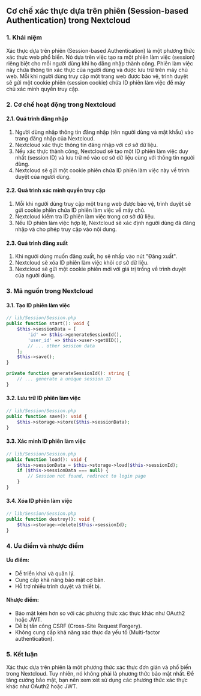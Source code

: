 ## Cơ chế xác thực dựa trên phiên (Session-based Authentication) trong Nextcloud

### 1. Khái niệm

Xác thực dựa trên phiên (Session-based Authentication) là một phương thức xác thực web phổ biến. Nó dựa trên việc tạo ra một phiên làm việc (session) riêng biệt cho mỗi người dùng khi họ đăng nhập thành công. Phiên làm việc này chứa thông tin xác thực của người dùng và được lưu trữ trên máy chủ web. Mỗi khi người dùng truy cập một trang web được bảo vệ, trình duyệt sẽ gửi một cookie phiên (session cookie) chứa ID phiên làm việc để máy chủ xác minh quyền truy cập.

### 2. Cơ chế hoạt động trong Nextcloud

#### 2.1. Quá trình đăng nhập

1. Người dùng nhập thông tin đăng nhập (tên người dùng và mật khẩu) vào trang đăng nhập của Nextcloud.
2. Nextcloud xác thực thông tin đăng nhập với cơ sở dữ liệu.
3. Nếu xác thực thành công, Nextcloud sẽ tạo một ID phiên làm việc duy nhất (session ID) và lưu trữ nó vào cơ sở dữ liệu cùng với thông tin người dùng.
4. Nextcloud sẽ gửi một cookie phiên chứa ID phiên làm việc này về trình duyệt của người dùng.

#### 2.2. Quá trình xác minh quyền truy cập

1. Mỗi khi người dùng truy cập một trang web được bảo vệ, trình duyệt sẽ gửi cookie phiên chứa ID phiên làm việc về máy chủ.
2. Nextcloud kiểm tra ID phiên làm việc trong cơ sở dữ liệu.
3. Nếu ID phiên làm việc hợp lệ, Nextcloud sẽ xác định người dùng đã đăng nhập và cho phép truy cập vào nội dung.

#### 2.3. Quá trình đăng xuất

1. Khi người dùng muốn đăng xuất, họ sẽ nhấp vào nút "Đăng xuất".
2. Nextcloud sẽ xóa ID phiên làm việc khỏi cơ sở dữ liệu.
3. Nextcloud sẽ gửi một cookie phiên mới với giá trị trống về trình duyệt của người dùng.

### 3. Mã nguồn trong Nextcloud

#### 3.1. Tạo ID phiên làm việc

```php
// lib/Session/Session.php
public function start(): void {
    $this->sessionData = [
        'id' => $this->generateSessionId(),
        'user_id' => $this->user->getUID(),
        // ... other session data
    ];
    $this->save();
}

private function generateSessionId(): string {
    // ... generate a unique session ID
}
```

#### 3.2. Lưu trữ ID phiên làm việc

```php
// lib/Session/Session.php
public function save(): void {
    $this->storage->store($this->sessionData);
}
```

#### 3.3. Xác minh ID phiên làm việc

```php
// lib/Session/Session.php
public function load(): void {
    $this->sessionData = $this->storage->load($this->sessionId);
    if ($this->sessionData === null) {
        // Session not found, redirect to login page
    }
}
```

#### 3.4. Xóa ID phiên làm việc

```php
// lib/Session/Session.php
public function destroy(): void {
    $this->storage->delete($this->sessionId);
}
```

### 4. Ưu điểm và nhược điểm

#### Ưu điểm:

* Dễ triển khai và quản lý.
* Cung cấp khả năng bảo mật cơ bản.
* Hỗ trợ nhiều trình duyệt và thiết bị.

#### Nhược điểm:

* Bảo mật kém hơn so với các phương thức xác thực khác như OAuth2 hoặc JWT.
* Dễ bị tấn công CSRF (Cross-Site Request Forgery).
* Không cung cấp khả năng xác thực đa yếu tố (Multi-factor authentication).

### 5. Kết luận

Xác thực dựa trên phiên là một phương thức xác thực đơn giản và phổ biến trong Nextcloud. Tuy nhiên, nó không phải là phương thức bảo mật nhất. Để tăng cường bảo mật, bạn nên xem xét sử dụng các phương thức xác thực khác như OAuth2 hoặc JWT.
